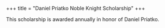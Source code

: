 +++
title = "Daniel Priatko Noble Knight Scholarship"
+++

This scholarship is awarded annually in honor of Daniel Priatko.
